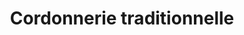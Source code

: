 ---
title: "Cordonnerie traditionnelle"
url: /orleans/cordonnerie-traditionnelle/
shop: chaussures
---
